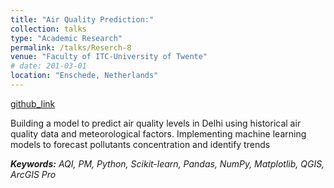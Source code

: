 ```yaml
---
title: "Air Quality Prediction:"
collection: talks
type: "Academic Research"
permalink: /talks/Reserch-8
venue: "Faculty of ITC-University of Twente"
# date: 201-03-01
location: "Enschede, Netherlands"
---
```


[github_link](https://github.com/omkarjadhav296)

Building a model to predict air quality levels in Delhi using historical air quality data and 
meteorological factors. Implementing machine learning models to forecast pollutants concentration and identify trends

___Keywords:__  AQI, PM, Python, Scikit-learn, Pandas, NumPy, Matplotlib, QGIS, ArcGIS Pro_